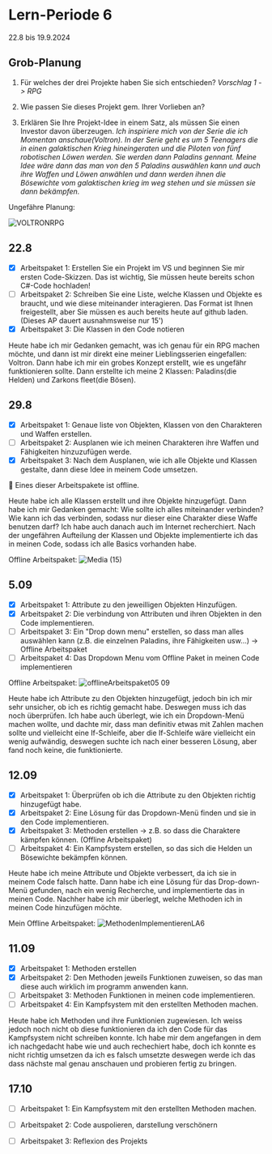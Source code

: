 # Lern-Periode 6

22.8 bis 19.9.2024

## Grob-Planung

1. Für welches der drei Projekte haben Sie sich entschieden?
   *Vorschlag 1 -> RPG*
   
2. Wie passen Sie dieses Projekt gem. Ihrer Vorlieben an?  
3. Erklären Sie Ihre Projekt-Idee in einem Satz, als müssen Sie einen Investor davon überzeugen.
    *Ich inspiriere mich von der Serie die ich Momentan anschaue(Voltron). In der Serie geht es um 5 Teenagers die in einen galaktischen Krieg hineingeraten und die Piloten von fünf robotischen Löwen werden. Sie werden dann Paladins gennant. Meine Idee wäre dann das man von den 5 Paladins auswählen kann und auch ihre Waffen und Löwen anwählen und dann werden ihnen die Bösewichte vom galaktischen krieg im weg stehen und sie müssen sie dann bekämpfen.*


Ungefähre Planung:

   ![VOLTRONRPG](https://github.com/user-attachments/assets/4d71f062-f307-4bc8-ac6b-ed3f2ad530a8)


## 22.8

- [x] Arbeitspaket 1: Erstellen Sie ein Projekt im VS und beginnen Sie mir ersten Code-Skizzen. Das ist wichtig, Sie müssen heute bereits schon C#-Code hochladen!
- [ ] Arbeitspaket 2: Schreiben Sie eine Liste, welche Klassen und Objekte es braucht, und wie diese miteinander interagieren. Das Format ist Ihnen freigestellt, aber Sie müssen es auch bereits heute auf github laden. (Dieses AP dauert ausnahmsweise nur 15')
- [x] Arbeitspaket 3: Die Klassen in den Code notieren

Heute habe ich mir Gedanken gemacht, was ich genau für ein RPG machen möchte, und dann ist mir direkt eine meiner Lieblingsserien eingefallen: Voltron. Dann habe ich mir ein grobes Konzept erstellt, wie es ungefähr funktionieren sollte. Dann erstellte ich meine 2 Klassen: Paladins(die Helden) und Zarkons fleet(die Bösen).


## 29.8

- [x] Arbeitspaket 1: Genaue liste von Objekten, Klassen von den Charakteren und Waffen erstellen.
- [ ] Arbeitspaket 2: Ausplanen wie ich meinen Charakteren ihre Waffen und Fähigkeiten hinzuzufügen werde.
- [x] Arbeitspaket 3: Nach dem Ausplanen, wie ich alle Objekte und Klassen gestalte, dann diese Idee in meinem Code umsetzen.

📵 Eines dieser Arbeitspakete ist offline.

Heute habe ich alle Klassen erstellt und ihre Objekte hinzugefügt. Dann habe ich mir Gedanken gemacht: Wie sollte ich alles miteinander verbinden? Wie kann ich das verbinden, sodass nur dieser eine Charakter diese Waffe benutzen darf? Ich habe auch danach auch im Internet recherchiert. Nach der ungefähren Aufteilung der Klassen und Objekte implementierte ich das in meinen Code, sodass ich alle Basics vorhanden habe. 

Offline Arbeitspaket:
![Media (15)](https://github.com/user-attachments/assets/056b047e-7075-456d-b8c2-fbcdf9e3545f)



## 5.09

- [x] Arbeitspaket 1: Attribute zu den jeweilligen Objekten Hinzufügen.
- [x] Arbeitspaket 2: Die verbindung von Attributen und ihren Objekten in den Code implementieren.
- [ ] Arbeitspaket 3: Ein "Drop down menu" erstellen, so dass man alles auswählen kann (z.B. die einzelnen Paladins, ihre Fähigkeiten usw...) -> Offline Arbeitspaket
- [ ] Arbeitspaket 4: Das Dropdown Menu vom Offline Paket in meinen Code implementieren 

Offline Arbeitspaket:
![offlineArbeitspaket05 09](https://github.com/user-attachments/assets/2f37e061-b9ea-424b-897f-c95b231a4658)


Heute habe ich Attribute zu den Objekten hinzugefügt, jedoch bin ich mir sehr unsicher, ob ich es richtig gemacht habe. Deswegen muss ich das noch überprüfen. Ich habe auch überlegt, wie ich ein Dropdown-Menü machen wollte, und dachte mir, dass man definitiv etwas mit Zahlen machen sollte und vielleicht eine If-Schleife, aber die If-Schleife wäre vielleicht ein wenig aufwändig, deswegen suchte ich nach einer besseren Lösung, aber fand noch keine, die funktionierte.


## 12.09

- [x] Arbeitspaket 1: Überprüfen ob ich die Attribute zu den Objekten richtig hinzugefügt habe.
- [x] Arbeitspaket 2: Eine Lösung für das Dropdown-Menü finden und sie in den Code implementieren.
- [x] Arbeitspaket 3: Methoden erstellen -> z.B. so dass die Charaktere kämpfen können. (Offline Arbeitspaket)
- [ ] Arbeitspaket 4: Ein Kampfsystem erstellen, so das sich die Helden un Bösewichte bekämpfen können.

Heute habe ich meine Attribute und Objekte verbessert, da ich sie in meinem Code falsch hatte. Dann habe ich eine Lösung für das Drop-down-Menü gefunden, nach ein wenig Recherche, und implementierte das in meinen Code. Nachher habe ich mir überlegt, welche Methoden ich in meinen Code hinzufügen möchte.

Mein Offline Arbeitspaket:
![MethodenImplementierenLA6](https://github.com/user-attachments/assets/59516343-94c6-4fcd-89c0-446fb10c4948)



## 11.09

- [x] Arbeitspaket 1: Methoden erstellen
- [x] Arbeitspaket 2: Den Methoden jeweils Funktionen zuweisen, so das man diese auch wirklich im programm anwenden kann.
- [ ] Arbeitspaket 3: Methoden Funktionen in meinen code implementieren.
- [ ] Arbeitspaket 4: Ein Kampfsystem mit den erstellten Methoden machen.

Heute habe ich Methoden und ihre Funktionien zugewiesen. Ich weiss jedoch noch nicht ob diese funktionieren da ich den Code für das Kampfsystem nicht schreiben konnte. Ich habe mir dem angefangen in dem ich nachgedacht habe wie und auch rechechiert habe, doch ich konnte es nicht richtig umsetzen da ich es falsch umsetzte deswegen werde ich das dass nächste mal genau anschauen und probieren fertig zu bringen.


## 17.10

- [ ] Arbeitspaket 1: Ein Kampfsystem mit den erstellten Methoden machen.
- [ ] Arbeitspaket 2: Code auspolieren, darstellung verschönern 
- [ ] Arbeitspaket 3: Reflexion des Projekts

